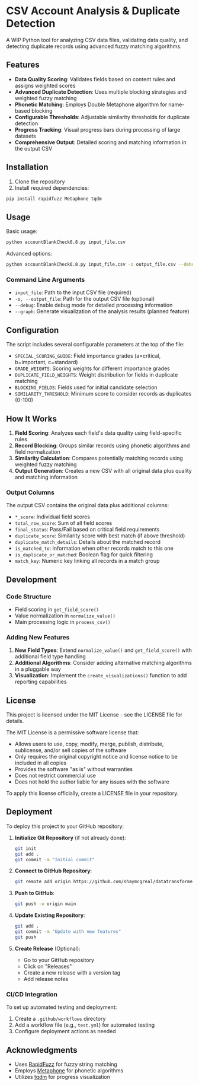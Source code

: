 # CSV Account Analysis & Duplicate Detection

A WIP Python tool for analyzing CSV data files, validating data quality, and detecting duplicate records using advanced fuzzy matching algorithms.

## Features

- **Data Quality Scoring**: Validates fields based on content rules and assigns weighted scores
- **Advanced Duplicate Detection**: Uses multiple blocking strategies and weighted fuzzy matching
- **Phonetic Matching**: Employs Double Metaphone algorithm for name-based blocking
- **Configurable Thresholds**: Adjustable similarity thresholds for duplicate detection
- **Progress Tracking**: Visual progress bars during processing of large datasets
- **Comprehensive Output**: Detailed scoring and matching information in the output CSV

## Installation

1. Clone the repository
2. Install required dependencies:

```bash
pip install rapidfuzz Metaphone tqdm
```

## Usage

Basic usage:

```bash
python accountBlankCheck0.8.py input_file.csv
```

Advanced options:

```bash
python accountBlankCheck0.8.py input_file.csv -o output_file.csv --debug --graph
```

### Command Line Arguments

- `input_file`: Path to the input CSV file (required)
- `-o, --output_file`: Path for the output CSV file (optional)
- `--debug`: Enable debug mode for detailed processing information
- `--graph`: Generate visualization of the analysis results (planned feature)

## Configuration

The script includes several configurable parameters at the top of the file:

- `SPECIAL_SCORING_GUIDE`: Field importance grades (a=critical, b=important, c=standard)
- `GRADE_WEIGHTS`: Scoring weights for different importance grades
- `DUPLICATE_FIELD_WEIGHTS`: Weight distribution for fields in duplicate matching
- `BLOCKING_FIELDS`: Fields used for initial candidate selection
- `SIMILARITY_THRESHOLD`: Minimum score to consider records as duplicates (0-100)

## How It Works

1. **Field Scoring**: Analyzes each field's data quality using field-specific rules
2. **Record Blocking**: Groups similar records using phonetic algorithms and field normalization
3. **Similarity Calculation**: Compares potentially matching records using weighted fuzzy matching
4. **Output Generation**: Creates a new CSV with all original data plus quality and matching information

### Output Columns

The output CSV contains the original data plus additional columns:

- `*_score`: Individual field scores
- `total_row_score`: Sum of all field scores
- `final_status`: Pass/Fail based on critical field requirements
- `duplicate_score`: Similarity score with best match (if above threshold)
- `duplicate_match_details`: Details about the matched record
- `is_matched_to`: Information when other records match to this one
- `is_duplicate_or_matched`: Boolean flag for quick filtering
- `match_key`: Numeric key linking all records in a match group

## Development

### Code Structure

- Field scoring in `get_field_score()`
- Value normalization in `normalize_value()`
- Main processing logic in `process_csv()`

### Adding New Features

1. **New Field Types**: Extend `normalize_value()` and `get_field_score()` with additional field type handling
2. **Additional Algorithms**: Consider adding alternative matching algorithms in a pluggable way
3. **Visualization**: Implement the `create_visualizations()` function to add reporting capabilities

## License

This project is licensed under the MIT License - see the LICENSE file for details.

The MIT License is a permissive software license that:
- Allows users to use, copy, modify, merge, publish, distribute, sublicense, and/or sell copies of the software
- Only requires the original copyright notice and license notice to be included in all copies
- Provides the software "as is" without warranties
- Does not restrict commercial use
- Does not hold the author liable for any issues with the software

To apply this license officially, create a LICENSE file in your repository.

## Deployment

To deploy this project to your GitHub repository:

1. **Initialize Git Repository** (if not already done):
   ```bash
   git init
   git add .
   git commit -m "Initial commit"
   ```

2. **Connect to GitHub Repository**:
   ```bash
   git remote add origin https://github.com/shaymcgreal/datatransformer.git
   ```

3. **Push to GitHub**:
   ```bash
   git push -u origin main
   ```

4. **Update Existing Repository**:
   ```bash
   git add .
   git commit -m "Update with new features"
   git push
   ```

5. **Create Release** (Optional):
   - Go to your GitHub repository
   - Click on "Releases"
   - Create a new release with a version tag
   - Add release notes

### CI/CD Integration

To set up automated testing and deployment:
1. Create a `.github/workflows` directory
2. Add a workflow file (e.g., `test.yml`) for automated testing
3. Configure deployment actions as needed

## Acknowledgments

- Uses [RapidFuzz](https://github.com/maxbachmann/RapidFuzz) for fuzzy string matching
- Employs [Metaphone](https://pypi.org/project/Metaphone/) for phonetic algorithms
- Utilizes [tqdm](https://github.com/tqdm/tqdm) for progress visualization
